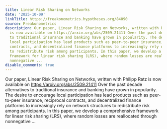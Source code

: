 ```yaml
---
title: Linear Risk Sharing on Networks
date: '2025-10-09'
linkTitle: https://freakonometrics.hypotheses.org/84090
source: Freakonometrics
description: Our paper, Linear Risk Sharing on Networks, written with Philipp Ratz
  is now available on https://arxiv.org/abs/2509.21411 Over the past decade alternatives
  to traditional insurance and banking have grown in popularity. The desire to encourage
  local participation has lead products such as peer-to-peer insurance, reciprocal
  contracts, and decentralized finance platforms to increasingly rely on network structures
  to redistribute risk among participants. In this paper, we develop a comprehensive
  framework for linear risk sharing (LRS), where random losses are reallocated through
  nonnegative ...
disable_comments: true
---
```

Our paper, Linear Risk Sharing on Networks, written with Philipp Ratz is now available on https://arxiv.org/abs/2509.21411 Over the past decade alternatives to traditional insurance and banking have grown in popularity. The desire to encourage local participation has lead products such as peer-to-peer insurance, reciprocal contracts, and decentralized finance platforms to increasingly rely on network structures to redistribute risk among participants. In this paper, we develop a comprehensive framework for linear risk sharing (LRS), where random losses are reallocated through nonnegative ...